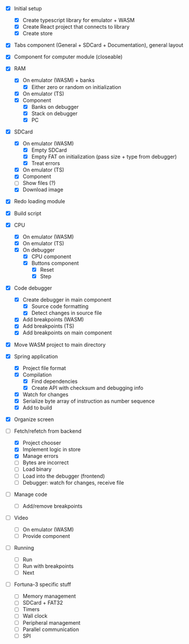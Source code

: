 - [x] Initial setup
  - [x] Create typescript library for emulator + WASM
  - [x] Create React project that connects to library
  - [x] Create store
- [x] Tabs component (General + SDCard + Documentation), general layout
- [x] Component for computer module (closeable)

- [x] RAM
  - [x] On emulator (WASM) + banks
    - [x] Either zero or random on initialization
  - [x] On emulator (TS)
  - [x] Component
    - [x] Banks on debugger
    - [x] Stack on debugger
    - [x] PC

- [x] SDCard
  - [x] On emulator (WASM)
    - [x] Empty SDCard
    - [x] Empty FAT on initialization (pass size + type from debugger)
    - [x] Treat errors
  - [x] On emulator (TS)
  - [x] Component
  - [ ] Show files (?)
  - [x] Download image

- [x] Redo loading module
- [x] Build script

- [x] CPU
  - [x] On emulator (WASM)
  - [x] On emulator (TS)
  - [x] On debugger
    - [x] CPU component
    - [x] Buttons component
      - [x] Reset
      - [x] Step

- [x] Code debugger
  - [x] Create debugger in main component
    - [x] Source code formatting
    - [x] Detect changes in source file
  - [x] Add breakpoints (WASM)
  - [x] Add breakpoints (TS)
  - [x] Add breakpoints on main component

- [x] Move WASM project to main directory

- [x] Spring application
  - [x] Project file format
  - [x] Compilation
    - [x] Find dependencies
    - [x] Create API with checksum and debugging info
  - [x] Watch for changes
  - [x] Serialize byte array of instruction as number sequence
  - [x] Add to build

- [x] Organize screen

- [ ] Fetch/refetch from backend
  - [x] Project chooser
  - [x] Implement logic in store
  - [x] Manage errors
  - [ ] Bytes are incorrect
  - [ ] Load binary
  - [ ] Load into the debugger (frontend)
  - [ ] Debugger: watch for changes, receive file

- [ ] Manage code
  - [ ] Add/remove breakpoints

- [ ] Video
  - [ ] On emulator (WASM)
  - [ ] Provide component

- [ ] Running
  - [ ] Run
  - [ ] Run with breakpoints
  - [ ] Next

- [ ] Fortuna-3 specific stuff
  - [ ] Memory management
  - [ ] SDCard + FAT32
  - [ ] Timers
  - [ ] Wall clock
  - [ ] Peripheral management
  - [ ] Parallel communication
  - [ ] SPI
